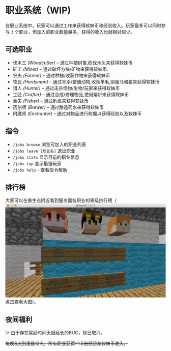 # 职业系统（WIP)

在职业系统中，玩家可以通过工作来获得软妹币和经验收入。玩家最多可以同时参与 `3` 个职业，但加入的职业数量越多，获得的收入也就相对越少。

## 可选职业

- 伐木工 *(Woodcutter)* – 通过种植树苗,砍伐木头来获得软妹币
- 矿工 *(Miner)* – 通过破坏方块/矿物来获得软妹币.
- 农夫 *(Farmer)* – 通过种植/收获作物来获得软妹币
- 牧民 *(Herdsman)* – 通过宰杀/繁殖动物,收获羊毛,驯服马和狼来获得软妹币
- 猎人 *(Hunter)* – 通过击杀怪物/生物/玩家来获得软妹币
- 工匠 *(Crafter)* – 通过合成/修理物品,使用熔炉来获得软妹币
- 渔夫 *(Fisher)* – 通过钓鱼来获得软妹币
- 药剂师 *(Brewer)* – 通过酿造药水来获得软妹币
- 附魔师 *(Enchanter)* – 通过对物品进行附魔以获得经验以及软妹币
  
## 指令

- `/jobs browse` 浏览可加入的职业列表
- `/jobs leave [职业名]` 退出职业
- `/jobs stats` 显示目前的职业信息
- `/jobs top` 显示最强玩家
- `/jobs help` – 查看指令帮助

## 排行榜

大家可以在重生点附近看到服务器各职业的等级排行榜（![排行榜](../assets/images/outdated/jobs-rank.png ':size=16')点击查看大图）。

## 夜间福利

!> 由于存在奖励时间无限延长的BUG，现已取消。

~~每晚8点到凌晨12点，所有职业获得×1.5倍经验和软妹币收入。~~
